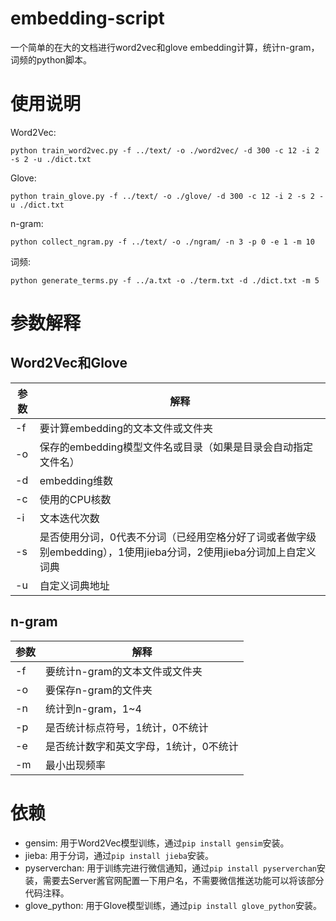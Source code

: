 # embedding-script
一个简单的在大的文档进行word2vec和glove embedding计算，统计n-gram，词频的python脚本。

# 使用说明

Word2Vec:
```shell
python train_word2vec.py -f ../text/ -o ./word2vec/ -d 300 -c 12 -i 2 -s 2 -u ./dict.txt
```

Glove:
```shell
python train_glove.py -f ../text/ -o ./glove/ -d 300 -c 12 -i 2 -s 2 -u ./dict.txt
```

n-gram:
```shell
python collect_ngram.py -f ../text/ -o ./ngram/ -n 3 -p 0 -e 1 -m 10
```

词频:
```shell
python generate_terms.py -f ../a.txt -o ./term.txt -d ./dict.txt -m 5
```

# 参数解释
## Word2Vec和Glove
参数|解释
-|-
-f|要计算embedding的文本文件或文件夹
-o|保存的embedding模型文件名或目录（如果是目录会自动指定文件名）
-d|embedding维数
-c|使用的CPU核数
-i|文本迭代次数
-s|是否使用分词，0代表不分词（已经用空格分好了词或者做字级别embedding），1使用jieba分词，2使用jieba分词加上自定义词典
-u|自定义词典地址

## n-gram
参数|解释
-|-
-f|要统计n-gram的文本文件或文件夹
-o|要保存n-gram的文件夹
-n|统计到n-gram，1~4
-p|是否统计标点符号，1统计，0不统计
-e|是否统计数字和英文字母，1统计，0不统计
-m|最小出现频率

# 依赖
- gensim: 用于Word2Vec模型训练，通过`pip install gensim`安装。
- jieba: 用于分词，通过`pip install jieba`安装。
- pyserverchan: 用于训练完进行微信通知，通过`pip install pyserverchan`安装，需要去Server酱官网配置一下用户名，不需要微信推送功能可以将该部分代码注释。
- glove\_python: 用于Glove模型训练，通过`pip install glove_python`安装。


